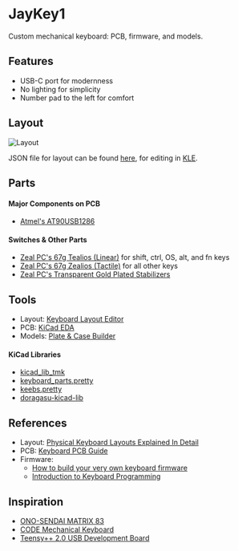 # JayKey1
Custom mechanical keyboard: PCB, firmware, and models.

## Features
- USB-C port for modernness
- No lighting for simplicity
- Number pad to the left for comfort

## Layout
![Layout](https://raw.githubusercontent.com/josuegaleas/jay-images/master/keyboard-layout.png?raw=true)

JSON file for layout can be found [here](https://gist.github.com/josuegaleas/dfdca11b15b211802d6edf1502e16ecf), for editing in [KLE](http://www.keyboard-layout-editor.com/).

## Parts
#### Major Components on PCB
- [Atmel's AT90USB1286](http://www.microchip.com/wwwproducts/en/AT90USB1286)

#### Switches & Other Parts
- [Zeal PC's 67g Tealios (Linear)](https://zealpc.net/collections/accessories/products/tealios) for shift, ctrl, OS, alt, and fn keys
- [Zeal PC's 67g Zealios (Tactile)](https://zealpc.net/collections/accessories/products/zealio) for all other keys
- [Zeal PC's Transparent Gold Plated Stabilizers](https://zealpc.net/collections/accessories/products/zealstabilizers)

## Tools
- Layout: [Keyboard Layout Editor](http://www.keyboard-layout-editor.com/)
- PCB: [KiCad EDA](http://kicad-pcb.org/)
- Models: [Plate & Case Builder](http://builder.swillkb.com/)

#### KiCad Libraries
- [kicad_lib_tmk](https://github.com/tmk/kicad_lib_tmk)
- [keyboard_parts.pretty](https://github.com/tmk/keyboard_parts.pretty)
- [keebs.pretty](https://github.com/egladman/keebs.pretty)
- [doragasu-kicad-lib](https://github.com/doragasu/doragasu-kicad-lib)

## References
- Layout: [Physical Keyboard Layouts Explained In Detail](https://www.massdrop.com/talk/947/keyboard-layouts-explained-in-detail-many-pics)
- PCB: [Keyboard PCB Guide](https://github.com/ruiqimao/keyboard-pcb-guide)
- Firmware:
	- [How to build your very own keyboard firmware](https://deskthority.net/workshop-f7/how-to-build-your-very-own-keyboard-firmware-t7177.html)
	- [Introduction to Keyboard Programming](https://www.massdrop.com/article/introduction-to-keyboard-programming)

## Inspiration
- [ONO-SENDAI MATRIX 83](https://imgur.com/a/v5pzh#FiXKcm0)
- [CODE Mechanical Keyboard](https://www.codekeyboards.com/)
- [Teensy++ 2.0 USB Development Board](https://www.pjrc.com/store/teensypp.html)
